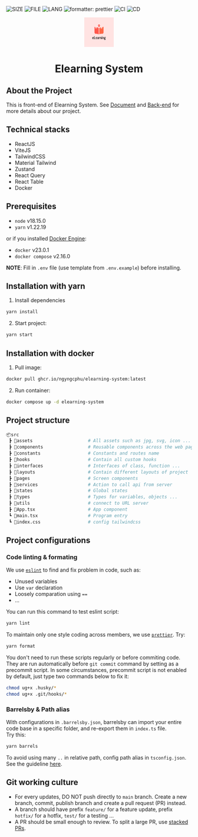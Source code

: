 ![SIZE](https://img.shields.io/github/languages/code-size/ngyngcphu/elearning-system)
![FILE](https://img.shields.io/github/directory-file-count/ngyngcphu/elearning-system)
![LANG](https://img.shields.io/github/languages/count/ngyngcphu/elearning-system)
![formatter: prettier](https://img.shields.io/badge/code_style-prettier-ff69b4.svg)
![CI](https://github.com/ngyngcphu/elearning-system/actions/workflows/ci.yml/badge.svg)
![CD](https://github.com/ngyngcphu/elearning-system/actions/workflows/release.yml/badge.svg)

<div align="center">
  <a href="https://github.com/ngyngcphu/elearning-system">
    <img src="public/elearning-logo.png" alt="Logo" width="80" height="80">
  </a>

<h1 align="center">Elearning System</h1>

</div>


## About the Project
This is front-end of Elearning System. See [Document](https://github.com/ngyngcphu/elearning-system/tree/main/docs) and [Back-end](https://github.com/hoangluong202/Database_231) for more details about our project.

## Technical stacks
- ReactJS
- ViteJS
- TailwindCSS
- Material Tailwind
- Zustand
- React Query
- React Table
- Docker

## Prerequisites
- `node` v18.15.0
- `yarn` v1.22.19

or if you installed [Docker Engine](https://docs.docker.com/engine/install/):
- `docker` v23.0.1
- `docker compose` v2.16.0

**NOTE**: Fill in `.env` file (use template from `.env.example`) before installing.

## Installation with yarn

1. Install dependencies

```sh
yarn install
```

2. Start project:

```sh
yarn start
```

## Installation with docker

1. Pull image:

```sh
docker pull ghcr.io/ngyngcphu/elearning-system:latest
```

2. Run container:

```sh
docker compose up -d elearning-system
```

## Project structure

```py
📦src
 ┣ 📂assets                     # All assets such as jpg, svg, icon ... goes here
 ┣ 📂components                 # Reusable components across the web page
 ┣ 📂constants                  # Constants and routes name
 ┣ 📂hooks                      # Contain all custom hooks
 ┣ 📂interfaces                 # Interfaces of class, function ...
 ┣ 📂layouts                    # Contain different layouts of project
 ┣ 📂pages                      # Screen components
 ┣ 📂services                   # Action to call api from server
 ┣ 📂states                     # Global states
 ┣ 📂types                      # Types for variables, objects ...
 ┣ 📂utils                      # connect to URL server
 ┣ 📜App.tsx                    # App component
 ┗ 📜main.tsx                   # Program entry
 ┗ 📜index.css                  # config tailwindcss
```
## Project configurations

### Code linting & formating

We use [`eslint`](https://eslint.org/) to find and fix problem in code, such as:

- Unused variables
- Use `var` declaration
- Loosely comparation using `==`
- ...

You can run this command to test eslint script:

```bash
yarn lint
```

To maintain only one style coding across members, we use [`prettier`](https://prettier.io/). Try:

```bash
yarn format
```

You don't need to run these scripts regularly or before commiting code. They are run automatically before `git commit` command by setting as a precommit script. In some circumstances, precommit script is not enabled by default, just type two commands below to fix it:

```bash
chmod ug+x .husky/*
chmod ug+x .git/hooks/*
```

### Barrelsby & Path alias

With configurations in `.barrelsby.json`, barrelsby can import your entire code base in a specific folder, and re-export them in `index.ts` file.  
Try this:

```sh
yarn barrels
```

To avoid using many `..` in relative path, config path alias in `tsconfig.json`. See the guideline [here](https://www.typescriptlang.org/docs/handbook/module-resolution.html#path-mapping).

## Git working culture

- For every updates, DO NOT push directly to `main` branch. Create a new branch, commit, publish branch and create a pull request (PR) instead.
- A branch should have prefix `feature/` for a feature update, prefix `hotfix/` for a hotfix, `test/` for a testing ...
- A PR should be small enough to review. To split a large PR, use [stacked PRs](https://blog.logrocket.com/using-stacked-pull-requests-in-github/).